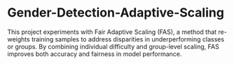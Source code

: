 # Gender-Detection-Adaptive-Scaling
This project experiments with Fair Adaptive Scaling (FAS), a method that re-weights training samples to address disparities in underperforming classes or groups. By combining individual difficulty and group-level scaling, FAS improves both accuracy and fairness in model performance.
